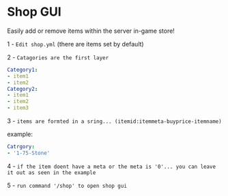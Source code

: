 # Shop GUI

Easily add or remove items within the server in-game store!

1 - `Edit shop.yml` (there are items set by default)

2 - `Catagories are the first layer`

```yaml
Category1:
- item1
- item2
Category2:
- item1
- item2
- item3
```

3 - `items are formted in a sring... (itemid:itemmeta-buyprice-itemname)`

example:
```yaml
Catrgory:
- '1-75-Stone'
```

4 - `if the item doent have a meta or the meta is '0'... you can leave it out as seen in the example`

5 - `run command '/shop' to open shop gui`